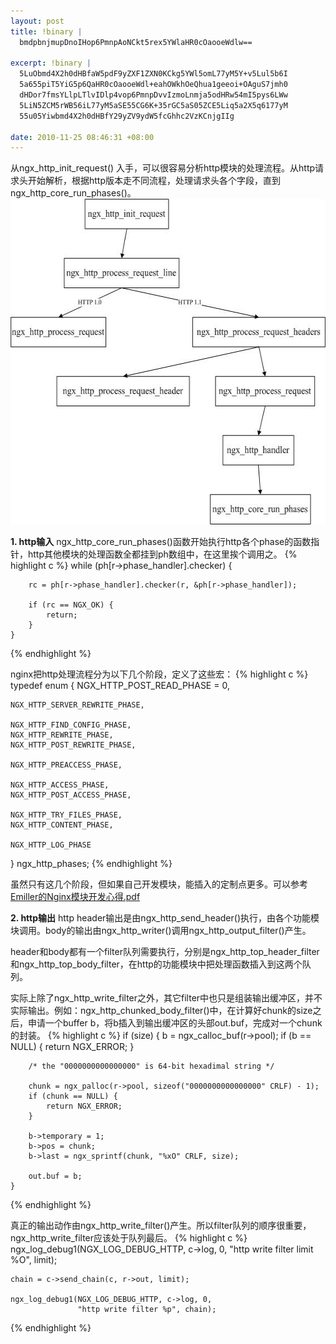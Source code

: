 ```yaml
--- 
layout: post
title: !binary |
  bmdpbnjmupDnoIHop6PmnpAoNCkt5rex5YWlaHR0cOaooeWdlw==

excerpt: !binary |
  5LuObmd4X2h0dHBfaW5pdF9yZXF1ZXN0KCkg5YWl5omL77yM5Y+v5Lul5b6I
  5a655piT5YiG5p6QaHR0cOaooeWdl+eahOWkhOeQhua1geeoi+OAguS7jmh0
  dHDor7fmsYLlpLTlvIDlp4vop6PmnpDvvIzmoLnmja5odHRw54mI5pys6LWw
  5LiN5ZCM5rWB56iL77yM5aSE55CG6K+35rGC5aS05ZCE5Liq5a2X5q6177yM
  55u05Yiwbmd4X2h0dHBfY29yZV9ydW5fcGhhc2VzKCnjgIIg

date: 2010-11-25 08:46:31 +08:00
---
```

从ngx_http_init_request() 入手，可以很容易分析http模块的处理流程。从http请求头开始解析，根据http版本走不同流程，处理请求头各个字段，直到ngx_http_core_run_phases()。 
<a href="/assets/uploads/2010/11/nginx_http.jpg"><img src="/assets/uploads/2010/11/nginx_http.jpg" alt="nginx_http" title="nginx_http" width="570" height="521" class="alignnone size-full wp-image-907" /></a>

<strong>1. http输入</strong>
ngx_http_core_run_phases()函数开始执行http各个phase的函数指针，http其他模块的处理函数全都挂到ph数组中，在这里挨个调用之。
{% highlight c %}
    while (ph[r->phase_handler].checker) {

        rc = ph[r->phase_handler].checker(r, &ph[r->phase_handler]);

        if (rc == NGX_OK) {
            return;
        }
    }
{% endhighlight %}

nginx把http处理流程分为以下几个阶段，定义了这些宏：
{% highlight c %}
typedef enum {
    NGX_HTTP_POST_READ_PHASE = 0, 

    NGX_HTTP_SERVER_REWRITE_PHASE,

    NGX_HTTP_FIND_CONFIG_PHASE,
    NGX_HTTP_REWRITE_PHASE,
    NGX_HTTP_POST_REWRITE_PHASE,

    NGX_HTTP_PREACCESS_PHASE,

    NGX_HTTP_ACCESS_PHASE,
    NGX_HTTP_POST_ACCESS_PHASE,

    NGX_HTTP_TRY_FILES_PHASE,
    NGX_HTTP_CONTENT_PHASE,

    NGX_HTTP_LOG_PHASE
} ngx_http_phases;
{% endhighlight %}

虽然只有这几个阶段，但如果自己开发模块，能插入的定制点更多。可以参考<a href="http://dl.dbank.com/c0qupaiibo">Emiller的Nginx模块开发心得.pdf</a>

<strong>2. http输出</strong>
http header输出是由ngx_http_send_header()执行，由各个功能模块调用。body的输出由ngx_http_writer()调用ngx_http_output_filter()产生。

header和body都有一个filter队列需要执行，分别是ngx_http_top_header_filter和ngx_http_top_body_filter，在http的功能模块中把处理函数插入到这两个队列。

实际上除了ngx_http_write_filter之外，其它filter中也只是组装输出缓冲区，并不实际输出。例如：ngx_http_chunked_body_filter()中，在计算好chunk的size之后，申请一个buffer b，将b插入到输出缓冲区的头部out.buf，完成对一个chunk的封装。
{% highlight c %}
    if (size) {
        b = ngx_calloc_buf(r->pool);
        if (b == NULL) {
            return NGX_ERROR;
        }

        /* the "0000000000000000" is 64-bit hexadimal string */

        chunk = ngx_palloc(r->pool, sizeof("0000000000000000" CRLF) - 1);
        if (chunk == NULL) {
            return NGX_ERROR;
        }

        b->temporary = 1;
        b->pos = chunk;
        b->last = ngx_sprintf(chunk, "%xO" CRLF, size);

        out.buf = b;
    }
{% endhighlight %}

真正的输出动作由ngx_http_write_filter()产生。所以filter队列的顺序很重要，ngx_http_write_filter应该处于队列最后。
{% highlight c %}
    ngx_log_debug1(NGX_LOG_DEBUG_HTTP, c->log, 0,
                   "http write filter limit %O", limit);

    chain = c->send_chain(c, r->out, limit);

    ngx_log_debug1(NGX_LOG_DEBUG_HTTP, c->log, 0,
                   "http write filter %p", chain);
{% endhighlight %}
